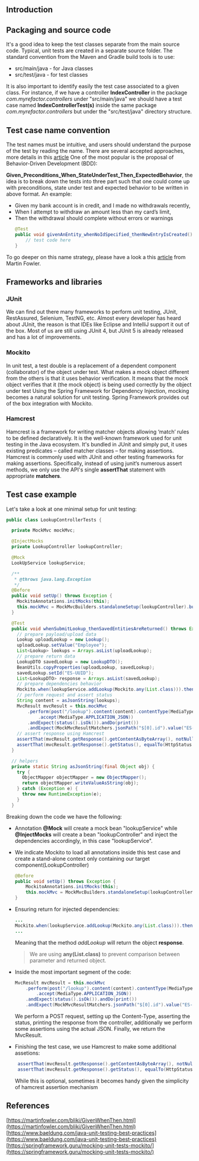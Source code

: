 ## Introduction

## Packaging and source code
It's a good idea to keep the test classes separate from the main source code.
Typical, unit tests are created in a separate source folder.
The standard convention from the Maven and Gradle build tools is to use:

* src/main/java - for Java classes
* src/test/java - for test classes

It is also important to identify easily the test case associated to a given class.
For instance, if we have a controller **IndexController** in the package *com.myrefactor.controllers* under "src/main/java" we should have a test case named **IndexControllerTest(s)** inside the same package *com.myrefactor.controllers* but under the "src/test/java" directory structure.

## Test case name convention
The test names must be intuitive, and users should understand the purpose of the test by reading the name.
There are several accepted approaches, more details in this [article](https://dzone.com/articles/7-popular-unit-test-naming)
One of the most popular is the proposal of Behavior-Driven Development (BDD):  

**Given_Preconditions_When_StateUnderTest_Then_ExpectedBehavior**, the idea is to break down the tests into three part such that one could come up with preconditions, state under test and expected behavior to be written in above format. 
An example:

* Given my bank account is in credit, and I made no withdrawals recently,
* When I attempt to withdraw an amount less than my card’s limit,
* Then the withdrawal should complete without errors or warnings
    ````java
    @Test
    public void givenAnEntity_whenNoIdSpecified_thenNewEntryIsCreated() {
        // test code here
    }
    ````
To go deeper on this name strategy, please have a look a this [article](https://martinfowler.com/bliki/GivenWhenThen.html) from Martin Fowler.

## Frameworks and libraries

### JUnit
We can find out there many frameworks to perform unit testing, JUnit, RestAssured, Selenium, TestNG, etc.
Almost every developer has heard about JUnit, the reason is that IDEs like Eclipse and IntelliJ support it out of the box.
Most of us are still using JUnit 4, but JUnit 5 is already released and has a lot of improvements.

### Mockito
In unit test, a test double is a replacement of a dependent component (collaborator) of the object under test.
What makes a mock object different from the others is that it uses behavior verification. It means that the mock object verifies that it (the mock object) is being used correctly by the object under test
Using the Spring Framework for Dependency Injection, mocking becomes a natural solution for unit testing. Spring Framework provides out of the box integration with Mockito.

### Hamcrest
Hamcrest is a framework for writing matcher objects allowing ‘match’ rules to be defined declaratively. 
It is the well-known framework used for unit testing in the Java ecosystem. It's bundled in JUnit and simply put, it uses existing predicates – called matcher classes – for making assertions.
Hamcrest is commonly used with JUnit and other testing frameworks for making assertions. 
Specifically, instead of using junit‘s numerous assert methods, we only use the API's single **assertThat** statement with appropriate **matchers**.

## Test case example
Let's take a look at one minimal setup for unit testing:
````java
public class LookupControllerTests {

  private MockMvc mockMvc;

  @InjectMocks
  private LookupController lookupController;

  @Mock
  LookUpService lookupService;

  /**
   * @throws java.lang.Exception
   */
  @Before
  public void setUp() throws Exception {
    MockitoAnnotations.initMocks(this);
    this.mockMvc = MockMvcBuilders.standaloneSetup(lookupController).build();
  }

  @Test
  public void whenSubmitLookup_thenSavedEntitiesAreReturned() throws Exception {
    // prepare payload/upload data
    Lookup uploadLookup = new Lookup();
    uploadLookup.setValue("Employee");
    List<Lookup> lookups = Arrays.asList(uploadLookup);
    // prepare return data
    LookupDTO savedLookup = new LookupDTO();
    BeanUtils.copyProperties(uploadLookup, savedLookup);
    savedLookup.setId("ES-UUID");
    List<LookupDTO> response = Arrays.asList(savedLookup);
    // prepare dependencies behavior
    Mockito.when(lookupService.addLookup(Mockito.any(List.class))).thenReturn(response);
    // perform request and assert status
    String content = asJsonString(lookups);
    MvcResult mvcResult = this.mockMvc
        .perform(post("/lookup").content(content).contentType(MediaType.APPLICATION_JSON)
            .accept(MediaType.APPLICATION_JSON))
        .andExpect(status().isOk()).andDo(print())
        .andExpect(MockMvcResultMatchers.jsonPath("$[0].id").value("ES-UUID")).andReturn();
    // assert response using Hamcrest
    assertThat(mvcResult.getResponse().getContentAsByteArray(), notNullValue());
    assertThat(mvcResult.getResponse().getStatus(), equalTo(HttpStatus.OK.value()));
  }

  // helpers
  private static String asJsonString(final Object obj) {
    try {
      ObjectMapper objectMapper = new ObjectMapper();
      return objectMapper.writeValueAsString(obj);
    } catch (Exception e) {
      throw new RuntimeException(e);
    }
  }
````
Breaking down the code we have the following:  
* Annotation **@Mock** will create a mock bean "lookupService" while **@InjectMocks** will create a bean "lookupController" and inject the dependencies accordingly, in this case "lookupService".
* We indicate Mockito to load all annotations inside this test case and create a stand-alone context only containing our target component(LookupController)
    ````java
    @Before
    public void setUp() throws Exception {
        MockitoAnnotations.initMocks(this);
        this.mockMvc = MockMvcBuilders.standaloneSetup(lookupController).build();
    }
    ````
* Ensuring return for injected dependencies:
    ````java
    ...
    Mockito.when(lookupService.addLookup(Mockito.any(List.class))).thenReturn(response);
    ...
    ````
  Meaning that the method *addLookup* will return the object **response**. 
  > We are using **any(List.class)** to prevent comparison between parameter and returned object.

* Inside the most important segment of the code:
    ````java
    MvcResult mvcResult = this.mockMvc
        .perform(post("/lookup").content(content).contentType(MediaType.APPLICATION_JSON)
            .accept(MediaType.APPLICATION_JSON))
        .andExpect(status().isOk()).andDo(print())
        .andExpect(MockMvcResultMatchers.jsonPath("$[0].id").value("ES-UUID")).andReturn();  
    ````
  We perform a POST request, setting up the Content-Type, asserting the status, printing the response from the controller, additionally we perform some assertions using the actual JSON. Finally, we return the MvcResult.
* Finishing the test case, we use Hamcrest to make some additional assetions:
   ````java
    assertThat(mvcResult.getResponse().getContentAsByteArray(), notNullValue());
    assertThat(mvcResult.getResponse().getStatus(), equalTo(HttpStatus.OK.value()));
   ````
  While this is optional, sometimes it becomes handy given the simplicity of hamcrest assertion mechanism

## References

[https://martinfowler.com/bliki/GivenWhenThen.html](https://martinfowler.com/bliki/GivenWhenThen.html)
[https://www.baeldung.com/java-unit-testing-best-practices](https://www.baeldung.com/java-unit-testing-best-practices)
[https://springframework.guru/mocking-unit-tests-mockito/](https://springframework.guru/mocking-unit-tests-mockito/)
